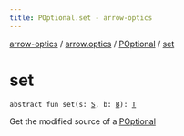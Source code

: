 ```yaml
---
title: POptional.set - arrow-optics
---
```


[arrow-optics](../../index.html) / [arrow.optics](../index.html) / [POptional](index.html) / [set](./set.html)

# set

`abstract fun set(s: `[`S`](index.html#S)`, b: `[`B`](index.html#B)`): `[`T`](index.html#T)

Get the modified source of a [POptional](index.html)

